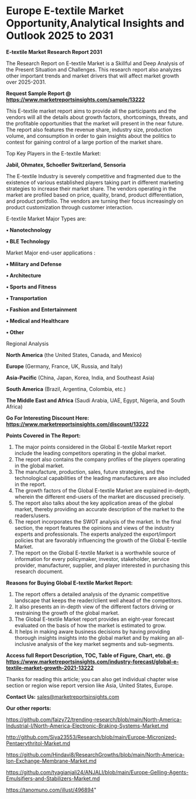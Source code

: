 # Europe E-textile Market Opportunity,Analytical Insights and Outlook 2025 to 2031

<strong>E-textile Market Research Report 2031</strong>

The Research Report on E-textile Market is a Skillful and Deep Analysis of the Present Situation and Challenges. This research report also analyzes other important trends and market drivers that will affect market growth over 2025-2031.

<strong>Request Sample Report @ <a href=https://www.marketreportsinsights.com/sample/13222>https://www.marketreportsinsights.com/sample/13222</a></strong>

This E-textile market report aims to provide all the participants and the vendors will all the details about growth factors, shortcomings, threats, and the profitable opportunities that the market will present in the near future. The report also features the revenue share, industry size, production volume, and consumption in order to gain insights about the politics to contest for gaining control of a large portion of the market share.

Top Key Players in the E-textile Market:

<strong>Jabil, Ohmatex, Schoeller Switzerland, Sensoria</strong>

The E-textile Industry is severely competitive and fragmented due to the existence of various established players taking part in different marketing strategies to increase their market share. The vendors operating in the market are profiled based on price, quality, brand, product differentiation, and product portfolio. The vendors are turning their focus increasingly on product customization through customer interaction.

E-textile Market Major Types are:

<strong>• Nanotechnology

• BLE Technology</strong>

Market Major end-user applications :

<strong>• Military and Defense

• Architecture

• Sports and Fitness

• Transportation

• Fashion and Entertainment

• Medical and Healthcare

• Other</strong>

Regional Analysis

</u><strong><b>North America</b></strong> (the United States, Canada, and Mexico)

<strong><b>Europe </b></strong>(Germany, France, UK, Russia, and Italy)

<strong><b>Asia-Pacific</b></strong> (China, Japan, Korea, India, and Southeast Asia)

<strong><b>South America</b></strong> (Brazil, Argentina, Colombia, etc.)

<strong><b>The Middle East and Africa</b></strong> (Saudi Arabia, UAE, Egypt, Nigeria, and South Africa)

<strong>Go For Interesting Discount Here: <a href=https://www.marketreportsinsights.com/discount/13222>https://www.marketreportsinsights.com/discount/13222</a></strong>

<strong>Points Covered in The Report:</strong>
<ol>
  <li>The major points considered in the Global E-textile Market report include the leading competitors operating in the global market.</li>
  <li>The report also contains the company profiles of the players operating in the global market.</li>
  <li>The manufacture, production, sales, future strategies, and the technological capabilities of the leading manufacturers are also included in the report.</li>
  <li>The growth factors of the Global E-textile Market are explained in-depth, wherein the different end-users of the market are discussed precisely.</li>
  <li>The report also talks about the key application areas of the global market, thereby providing an accurate description of the market to the readers/users.</li>
  <li>The report incorporates the SWOT analysis of the market. In the final section, the report features the opinions and views of the industry experts and professionals. The experts analyzed the export/import policies that are favorably influencing the growth of the Global E-textile Market.</li>
  <li>The report on the Global E-textile Market is a worthwhile source of information for every policymaker, investor, stakeholder, service provider, manufacturer, supplier, and player interested in purchasing this research document.</li>
</ol>
<strong>Reasons for Buying Global E-textile Market Report:</strong>

<ol>
  <li>The report offers a detailed analysis of the dynamic competitive landscape that keeps the reader/client well ahead of the competitors.</li>
  <li>It also presents an in-depth view of the different factors driving or restraining the growth of the global market.</li>
  <li>The Global E-textile Market report provides an eight-year forecast evaluated on the basis of how the market is estimated to grow.</li>
  <li>It helps in making aware business decisions by having providing thorough insights insights into the global market and by making an all-inclusive analysis of the key market segments and sub-segments.</li>
</ol>
<strong>Access full Report Description, TOC, Table of Figure, Chart, etc. @ <a href=https://www.marketreportsinsights.com/industry-forecast/global-e-textile-market-growth-2021-13222>https://www.marketreportsinsights.com/industry-forecast/global-e-textile-market-growth-2021-13222</a></strong>


Thanks for reading this article; you can also get individual chapter wise section or region wise report version like Asia, United States, Europe.

<strong>Contact Us:</strong>
sales@marketreportsinsights.com

<strong>Our other reports:</strong>

<a href=https://github.com/faizy72/trending-research/blob/main/North-America-Industrial-I/North-America-Electronic-Braking-Systems-Market.md>https://github.com/faizy72/trending-research/blob/main/North-America-Industrial-I/North-America-Electronic-Braking-Systems-Market.md</a>

<a href=http://github.com/Siya23553/Research/blob/main/Europe-Micronized-Pentaerythritol-Market.md>http://github.com/Siya23553/Research/blob/main/Europe-Micronized-Pentaerythritol-Market.md</a>

<a href=https://github.com/Hindavi8/ResearchGrowths/blob/main/North-America-Ion-Exchange-Membrane-Market.md>https://github.com/Hindavi8/ResearchGrowths/blob/main/North-America-Ion-Exchange-Membrane-Market.md</a>

<a href=https://github.com/tyagianjali24/ANJALI/blob/main/Europe-Gelling-Agents-Emulsifiers-and-Stabilizers-Market.md>https://github.com/tyagianjali24/ANJALI/blob/main/Europe-Gelling-Agents-Emulsifiers-and-Stabilizers-Market.md</a>

<a href=https://tanomuno.com/illust/496894>https://tanomuno.com/illust/496894</a>"
